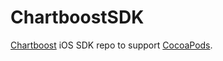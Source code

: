 ChartboostSDK
=============

[Chartboost](https://www.chartboost.com/) iOS SDK repo to support [CocoaPods](https://github.com/CocoaPods/Specs/).
